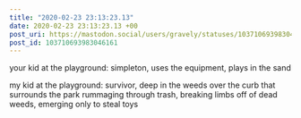 ```yaml
---
title: "2020-02-23 23:13:23.13"
date: 2020-02-23 23:13:23.13 +00
post_uri: https://mastodon.social/users/gravely/statuses/103710693983046161
post_id: 103710693983046161
---
```

your kid at the playground: simpleton, uses the equipment, plays in the sand

my kid at the playground: survivor, deep in the weeds over the curb that surrounds the park rummaging through trash, breaking limbs off of dead weeds, emerging only to steal toys


